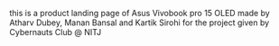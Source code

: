 this is a product landing page of Asus Vivobook pro 15 OLED made by Atharv Dubey, Manan Bansal and Kartik Sirohi for the project given by Cybernauts Club @ NITJ
